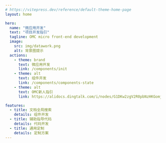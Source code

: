 ```yaml
---
# https://vitepress.dev/reference/default-theme-home-page
layout: home

hero:
  name: "微应用开发"
  text: "项目开发指引"
  tagline: OMC micro front-end development
  image:
    src: img/datawork.png
    alt: 背景图提示
  actions:
    - theme: brand
      text: 微应用开发
      link: /components/init
    - theme: alt
      text: 组件开发
      link: /components/components-state
    - theme: alt
      text: OMC新人指引
      link: https://alidocs.dingtalk.com/i/nodes/G1DKw2zgV2R0pbNzHKGomjywVB5r9YAn

features:
  - title: 文档全局搜索
    details: 组件开发
  - title: 辅助指导代码
    details: 代码开发
  - title: 通用定制
    details: 定制方案
---
```


